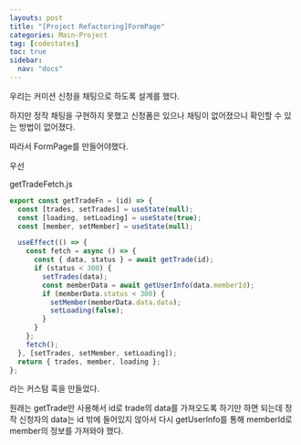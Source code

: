 ```yaml
---
layouts: post
title: "[Project Refactoring]FormPage"
categories: Main-Project
tag: [codestates]
toc: true
sidebar:
  nav: "docs"
---
```


우리는 커미션 신청을 채팅으로 하도록 설계를 했다.

하지만 정작 채팅을 구현하지 못했고 신청폼은 있으나 채팅이 없어졌으니 확인할 수 있는 방법이 없어졌다.

따라서 FormPage를 만들어야했다.

우선

getTradeFetch.js

```js
export const getTradeFn = (id) => {
  const [trades, setTrades] = useState(null);
  const [loading, setLoading] = useState(true);
  const [member, setMember] = useState(null);

  useEffect(() => {
    const fetch = async () => {
      const { data, status } = await getTrade(id);
      if (status < 300) {
        setTrades(data);
        const memberData = await getUserInfo(data.memberId);
        if (memberData.status < 300) {
          setMember(memberData.data.data);
          setLoading(false);
        }
      }
    };
    fetch();
  }, [setTrades, setMember, setLoading]);
  return { trades, member, loading };
};
```

라는 커스텀 훅을 만들었다.

원래는 getTrade만 사용해서 id로 trade의 data를 가져오도록 하기만 하면 되는데 정작 신청자의 data는 id 밖에 들어있지 않아서 다시 getUserInfo를 통해 memberId로 member의 정보를 가져와야 했다.
